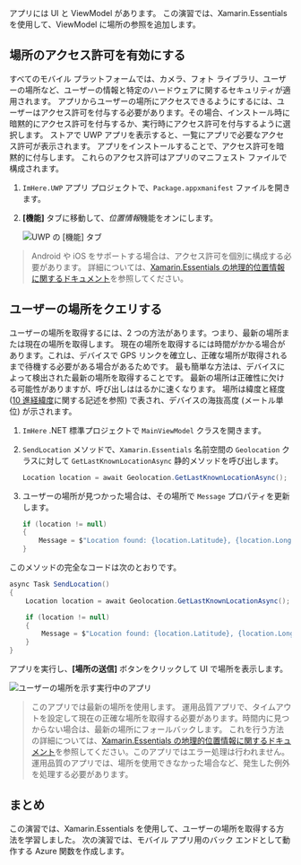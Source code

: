 アプリには UI と ViewModel があります。 この演習では、Xamarin.Essentials を使用して、ViewModel に場所の参照を追加します。

## <a name="enable-location-permissions"></a>場所のアクセス許可を有効にする

すべてのモバイル プラットフォームでは、カメラ、フォト ライブラリ、ユーザーの場所など、ユーザーの情報と特定のハードウェアに関するセキュリティが適用されます。 アプリからユーザーの場所にアクセスできるようにするには、ユーザーはアクセス許可を付与する必要があります。その場合、インストール時に暗黙的にアクセス許可を付与するか、実行時にアクセス許可を付与するように選択します。 ストアで UWP アプリを表示すると、一覧にアプリで必要なアクセス許可が表示されます。 アプリをインストールすることで、アクセス許可を暗黙的に付与します。 これらのアクセス許可はアプリのマニフェスト ファイルで構成されます。

1. `ImHere.UWP` アプリ プロジェクトで、`Package.appxmanifest` ファイルを開きます。

1. **[機能]** タブに移動して、*位置情報*機能をオンにします。

    ![UWP の [機能] タブ](../media/4-uwp-location-capability.png)

> Android や iOS をサポートする場合は、アクセス許可を個別に構成する必要があります。 詳細については、[Xamarin.Essentials の地理的位置情報に関するドキュメント](https://docs.microsoft.com/xamarin/essentials/geolocation?tabs=android#getting-started)を参照してください。

## <a name="query-for-the-users-location"></a>ユーザーの場所をクエリする

ユーザーの場所を取得するには、2 つの方法があります。つまり、最新の場所または現在の場所を取得します。 現在の場所を取得するには時間がかかる場合があります。これは、デバイスで GPS リンクを確立し、正確な場所が取得されるまで待機する必要がある場合があるためです。 最も簡単な方法は、デバイスによって検出された最新の場所を取得することです。 最新の場所は正確性に欠ける可能性がありますが、呼び出しははるかに速くなります。 場所は緯度と経度 ([10 進経緯度](https://en.wikipedia.org/wiki/Decimal_degrees)に関する記述を参照) で表され、デバイスの海抜高度 (メートル単位) が示されます。

1. `ImHere` .NET 標準プロジェクトで `MainViewModel` クラスを開きます。

1. `SendLocation` メソッドで、`Xamarin.Essentials` 名前空間の `Geolocation` クラスに対して `GetLastKnownLocationAsync` 静的メソッドを呼び出します。

    ```cs
    Location location = await Geolocation.GetLastKnownLocationAsync();
    ```

1. ユーザーの場所が見つかった場合は、その場所で `Message` プロパティを更新します。

    ```cs
    if (location != null)
    {
        Message = $"Location found: {location.Latitude}, {location.Longitude}.";
    }
    ```

このメソッドの完全なコードは次のとおりです。

```cs
async Task SendLocation()
{
    Location location = await Geolocation.GetLastKnownLocationAsync();

    if (location != null)
    {
        Message = $"Location found: {location.Latitude}, {location.Longitude}.";
    }
}
```

アプリを実行し、**[場所の送信]** ボタンをクリックして UI で場所を表示します。

![ユーザーの場所を示す実行中のアプリ](../media/4-running-app-showing-location.png)

> このアプリでは最新の場所を使用します。 運用品質アプリで、タイムアウトを設定して現在の正確な場所を取得する必要があります。時間内に見つからない場合は、最新の場所にフォールバックします。 これを行う方法の詳細については、[Xamarin.Essentials の地理的位置情報に関するドキュメント](https://docs.microsoft.com/xamarin/essentials/geolocation?tabs=uwp#using-geolocation)を参照してください。このアプリではエラー処理は行われません。 運用品質のアプリでは、場所を使用できなかった場合など、発生した例外を処理する必要があります。

## <a name="summary"></a>まとめ

この演習では、Xamarin.Essentials を使用して、ユーザーの場所を取得する方法を学習しました。 次の演習では、モバイル アプリ用のバック エンドとして動作する Azure 関数を作成します。